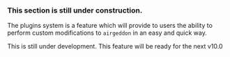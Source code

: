 ### This section is still under construction.

The plugins system is a feature which will provide to users the ability to perform custom modifications to `airgeddon` in an easy and quick way.

This is still under development. This feature will be ready for the next v10.0